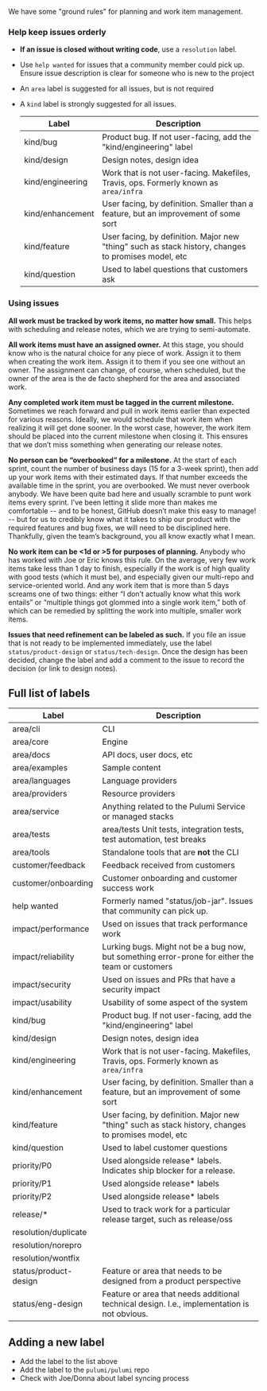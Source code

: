 We have some "ground rules" for planning and work item management.

### Help keep issues orderly
- **If an issue is closed without writing code**, use a `resolution` label.
- Use `help wanted` for issues that a community member could pick up. Ensure issue description is clear for someone who is new to the project
- An `area` label is suggested for all issues, but is not required
- A `kind` label is strongly suggested for all issues.

   | Label | Description |
   ---------|----------|
   | kind/bug | Product bug. If not user-facing, add the "kind/engineering" label | 
   | kind/design | Design notes, design idea |
   | kind/engineering | Work that is not user-facing. Makefiles, Travis, ops. Formerly known as `area/infra` |
   | kind/enhancement | User facing, by definition. Smaller than a feature, but an improvement of some sort |
   | kind/feature | User facing, by definition. Major new "thing" such as stack history, changes to promises model, etc |
   | kind/question | Used to label questions that customers ask | 

### Using issues

**All work must be tracked by work items, no matter how small.**  This helps with scheduling and release notes, which we are trying to semi-automate.

**All work items must have an assigned owner.**  At this stage, you should know who is the natural choice for any piece of work.  Assign it to them when creating the work item.  Assign it to them if you see one without an owner.  The assignment can change, of course, when scheduled, but the owner of the area is the de facto shepherd for the area and associated work.

**Any completed work item must be tagged in the current milestone.**  Sometimes we reach forward and pull in work items earlier than expected for various reasons.  Ideally, we would schedule that work item when realizing it will get done sooner.  In the worst case, however, the work item should be placed into the current milestone when closing it.  This ensures that we don’t miss something when generating our release notes.

**No person can be “overbooked” for a milestone.**  At the start of each sprint, count the number of business days (15 for a 3-week sprint), then add up your work items with their estimated days.  If that number exceeds the available time in the sprint, you are overbooked.  We must never overbook anybody.  We have been quite bad here and usually scramble to punt work items every sprint.  I’ve been letting it slide more than makes me comfortable -- and to be honest, GitHub doesn’t make this easy to manage! -- but for us to credibly know what it takes to ship our product with the required features and bug fixes, we will need to be disciplined here.  Thankfully, given the team’s background, you all know exactly what I mean.

**No work item can be <1d or >5 for purposes of planning.**  Anybody who has worked with Joe or Eric knows this rule.  On the average, very few work items take less than 1 day to finish, especially if the work is of high quality with good tests (which it must be), and especially given our multi-repo and service-oriented world.  And any work item that is more than 5 days screams one of two things: either “I don’t actually know what this work entails” or “multiple things got glommed into a single work item,” both of which can be remedied by splitting the work into multiple, smaller work items.

**Issues that need refinement can be labeled as such.** If you file an issue that is not ready to be implemented immediately, use the label `status/product-design` or `status/tech-design`. Once the design has been decided, change the label and add a comment to the issue to record the decision (or link to design notes).

## Full list of labels

| Label | Description |
---------|----------|
| area/cli | CLI |
| area/core | Engine |
| area/docs | API docs, user docs, etc |
| area/examples | Sample content |
| area/languages | Language providers | 
| area/providers | Resource providers | 
| area/service | Anything related to the Pulumi Service or managed stacks |
| area/tests | area/tests	Unit tests, integration tests, test automation, test breaks |
| area/tools     | Standalone tools that are **not** the CLI |
| customer/feedback | Feedback received from customers |
| customer/onboarding | Customer onboarding and customer success work |
| help wanted | Formerly named "status/job-jar". Issues that community can pick up. |
| impact/performance	| Used on issues that track performance work |
| impact/reliability    | Lurking bugs. Might not be a bug now, but something error-prone for either the team or customers |
| impact/security | Used on issues and PRs that have a security impact |
| impact/usability | Usability of some aspect of the system |
| kind/bug | Product bug. If not user-facing, add the "kind/engineering" label | 
| kind/design | Design notes, design idea |
| kind/engineering | Work that is not user-facing. Makefiles, Travis, ops. Formerly known as `area/infra` |
| kind/enhancement | User facing, by definition. Smaller than a feature, but an improvement of some sort |
| kind/feature | User facing, by definition. Major new "thing" such as stack history, changes to promises model, etc |
| kind/question | Used to label customer questions | 
| priority/P0 | Used alongside release* labels. Indicates ship blocker for a release. |
| priority/P1 | Used alongside release* labels |
| priority/P2 | Used alongside release* labels |
| release/* | Used to track work for a particular release target, such as release/oss |
| resolution/duplicate | |
| resolution/norepro	 || 
| resolution/wontfix	| |
| status/product-design | Feature or area that needs to be designed from a product perspective|
| status/eng-design     | Feature or area that needs additional technical design. I.e., implementation is not obvious. | 


## Adding a new label

- Add the label to the list above
- Add the label to the `pulumi/pulumi` repo
- Check with Joe/Donna about label syncing process